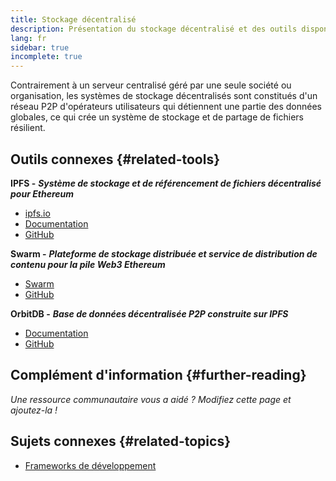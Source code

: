 ```yaml
---
title: Stockage décentralisé
description: Présentation du stockage décentralisé et des outils disponibles à intégrer dans une DApp
lang: fr
sidebar: true
incomplete: true
---
```


Contrairement à un serveur centralisé géré par une seule société ou organisation, les systèmes de stockage décentralisés sont constitués d'un réseau P2P d'opérateurs utilisateurs qui détiennent une partie des données globales, ce qui crée un système de stockage et de partage de fichiers résilient.

## Outils connexes {#related-tools}

**IPFS -** **_Système de stockage et de référencement de fichiers décentralisé pour Ethereum_**

- [ipfs.io](https://ipfs.io/)
- [Documentation](https://docs.ipfs.io/)
- [GitHub](https://github.com/ipfs/ipfs)

**Swarm -** **_Plateforme de stockage distribuée et service de distribution de contenu pour la pile Web3 Ethereum_**

- [Swarm](https://ethersphere.github.io/swarm-home/)
- [GitHub](https://github.com/ethersphere/swarm)

**OrbitDB -** **_Base de données décentralisée P2P construite sur IPFS_**

- [Documentation](https://github.com/orbitdb/field-manual)
- [GitHub](https://github.com/orbitdb/orbit-db)

## Complément d'information {#further-reading}

_Une ressource communautaire vous a aidé ? Modifiez cette page et ajoutez-la !_

## Sujets connexes {#related-topics}

- [Frameworks de développement](/en/developers/docs/frameworks/)

